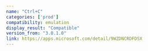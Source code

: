 ```yaml
---
name: "Ctrl+C"
categories: ['prod']
compatibility: emulation
display_result: "Compatible"
version_from: "3.0.1.0"
link: https://apps.microsoft.com/detail/9WZDNCRDFDSX
---
```

